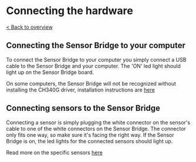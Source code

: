 # Connecting the hardware
[< Back to overview](README.md)

## Connecting the Sensor Bridge to your computer

To connect the Sensor Bridge to your computer you simply connect a USB cable to the Sensor Bridge and your computer. The 'ON' led light should light up on the Sensor Bridge board. 

On some computers, the Sensor Bridge will not be recognized without installing the CH340G driver, installation instructions are [here](ch340G-driver.md)

## Connecting sensors to the Sensor Bridge

Connecting a sensor is simply plugging the white connector on the sensor's cable to one of the white connectors on the Sensor Bridge. The connector only fits one way, so make sure it's facing the right way. If the Sensor Bridge is on, the led lights for the connected sensors should light up.

Read more on the specific sensors [here](sensors.md)